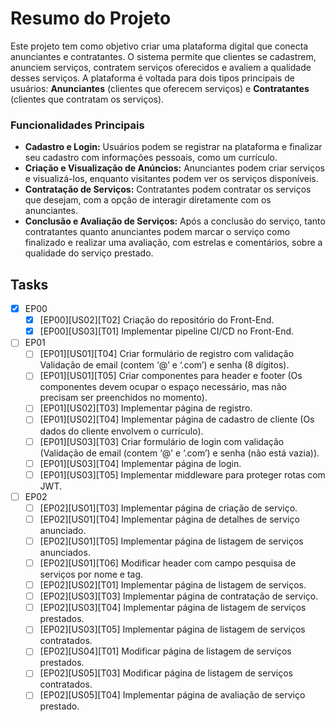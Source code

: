 # Resumo do Projeto

Este projeto tem como objetivo criar uma plataforma digital que conecta anunciantes e contratantes. O sistema permite que clientes se cadastrem, anunciem serviços, contratem serviços oferecidos e avaliem a qualidade desses serviços. A plataforma é voltada para dois tipos principais de usuários: **Anunciantes** (clientes que oferecem serviços) e **Contratantes** (clientes que contratam os serviços).

### Funcionalidades Principais
- **Cadastro e Login:** Usuários podem se registrar na plataforma e finalizar seu cadastro com informações pessoais, como um currículo.
- **Criação e Visualização de Anúncios:** Anunciantes podem criar serviços e visualizá-los, enquanto visitantes podem ver os serviços disponíveis.
- **Contratação de Serviços:** Contratantes podem contratar os serviços que desejam, com a opção de interagir diretamente com os anunciantes.
- **Conclusão e Avaliação de Serviços:** Após a conclusão do serviço, tanto contratantes quanto anunciantes podem marcar o serviço como finalizado e realizar uma avaliação, com estrelas e comentários, sobre a qualidade do serviço prestado.

## Tasks

- [x] EP00 
    - [x] [EP00][US02][T02] Criação do repositório do Front-End.
    - [x] [EP00][US03][T01] Implementar pipeline CI/CD no Front-End.

- [ ] EP01
    - [ ] [EP01][US01][T04] Criar formulário de registro com validação Validação de email (contem ‘@’ e ‘.com’) e senha (8 dígitos).
    - [ ] [EP01][US01][T05] Criar componentes para header e footer (Os componentes devem ocupar o espaço necessário, mas não precisam ser preenchidos no momento).
    - [ ] [EP01][US02][T03] Implementar página de registro.
    - [ ] [EP01][US02][T04] Implementar página de cadastro de cliente (Os dados do cliente envolvem o currículo).
    - [ ] [EP01][US03][T03] Criar formulário de login com validação (Validação de email (contem ‘@’ e ‘.com’) e senha (não está vazia)).
    - [ ] [EP01][US03][T04] Implementar página de login.
    - [ ] [EP01][US03][T05] Implementar middleware para proteger rotas com JWT.

- [ ] EP02 
    - [ ] [EP02][US01][T03] Implementar página de criação de serviço.
    - [ ] [EP02][US01][T04] Implementar página de detalhes de serviço anunciado.
    - [ ] [EP02][US01][T05] Implementar página de listagem de serviços anunciados.
    - [ ] [EP02][US01][T06] Modificar header com campo pesquisa de serviços por nome e tag.
    - [ ] [EP02][US02][T01] Implementar página de listagem de serviços.
    - [ ] [EP02][US03][T03] Implementar página de contratação de serviço.
    - [ ] [EP02][US03][T04] Implementar página de listagem de serviços prestados.
    - [ ] [EP02][US03][T05] Implementar página de listagem de serviços contratados.
    - [ ] [EP02][US04][T01] Modificar página de listagem de serviços prestados.
    - [ ] [EP02][US05][T03] Modificar página de listagem de serviços contratados.
    - [ ] [EP02][US05][T04] Implementar página de avaliação de serviço prestado.